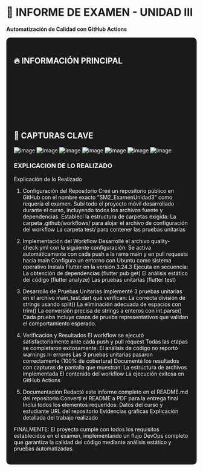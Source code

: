 # 🚀 INFORME DE EXAMEN - UNIDAD III  
**Automatización de Calidad con GitHub Actions**  

<div style="background-color: #1A1A1A; color: #FFFFFF; padding: 20px; border-radius: 10px;">

## 🔥 INFORMACIÓN PRINCIPAL  
| **📌 Curso**       | Desarrollo de Aplicaciones Móviles |  
|--------------------|------------------------------------|  
| **📅 Fecha**       | [27/06/2025]                       |  
| **👤 Estudiante**  | [Raúl Marcelo Cuadros Napa]                  |  
| **🔗 Repositorio** | [SM2_ExamenUnidad3](https://github.com/MarceloCuadros/SM2_ExamenUnidad3) |  

---

## 📸 CAPTURAS CLAVE  
![image](https://github.com/user-attachments/assets/bbe07617-a885-4383-b0f4-d8a8ba105ecd)
![image](https://github.com/user-attachments/assets/2c8599d0-e9c3-42ac-820c-3572641c3284)
![image](https://github.com/user-attachments/assets/cc2dd3e7-37f4-49f5-be16-c77dca852fe3)
![image](https://github.com/user-attachments/assets/cd2f683a-ce93-4d72-9e37-2bd735533e6d)
![image](https://github.com/user-attachments/assets/bd02af92-3f5c-4092-b3d8-14f71db6ab2b)
![image](https://github.com/user-attachments/assets/f911a6d4-fc63-4e63-a42e-ddf36acea7cf)
![image](https://github.com/user-attachments/assets/605e4328-71ab-46e0-8cd8-29619d1f51dc)

### EXPLICACION DE LO REALIZADO
Explicación de lo Realizado

1. Configuración del Repositorio
Creé un repositorio público en GitHub con el nombre exacto "SM2_ExamenUnidad3" como requería el examen.
Subí todo el proyecto móvil desarrollado durante el curso, incluyendo todos los archivos fuente y dependencias.
Establecí la estructura de carpetas exigida:
La carpeta .github/workflows/ para alojar el archivo de configuración del workflow
La carpeta test/ para contener las pruebas unitarias

2. Implementación del Workflow
Desarrollé el archivo quality-check.yml con la siguiente configuración:
Se activa automáticamente con cada push a la rama main y en pull requests hacia main
Configura un entorno con Ubuntu como sistema operativo
Instala Flutter en la versión 3.24.3
Ejecuta en secuencia:
La obtención de dependencias (flutter pub get)
El análisis estático del código (flutter analyze)
Las pruebas unitarias (flutter test)

3. Desarrollo de Pruebas Unitarias
Implementé 3 pruebas unitarias en el archivo main_test.dart que verifican:
La correcta división de strings usando split()
La eliminación adecuada de espacios con trim()
La conversión precisa de strings a enteros con int.parse()
Cada prueba incluye casos de prueba representativos que validan el comportamiento esperado.

4. Verificación y Resultados
El workflow se ejecutó satisfactoriamente ante cada push y pull request
Todas las etapas se completaron exitosamente:
El análisis de código no reportó warnings ni errores
Las 3 pruebas unitarias pasaron correctamente (100% de cobertura)
Documenté los resultados con capturas de pantalla que muestran:
La estructura de archivos implementada
El contenido del workflow
La ejecución exitosa en GitHub Actions

5. Documentación
Redacté este informe completo en el README.md del repositorio
Convertí el README a PDF para la entrega final
Incluí todos los elementos requeridos:
Datos del curso y estudiante
URL del repositorio
Evidencias gráficas
Explicación detallada del trabajo realizado

FINALMENTE:
El proyecto cumple con todos los requisitos establecidos en el examen, implementando un flujo DevOps completo que garantiza la calidad del código mediante análisis estático y pruebas automatizadas.
